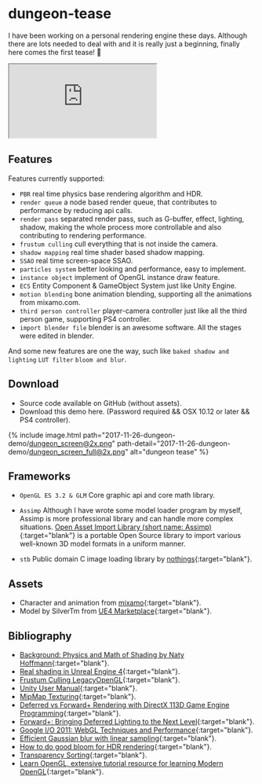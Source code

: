 # dungeon-tease

I have been working on a personal rendering engine these days. Although there are lots needed to deal with and it is really just a beginning, finally here comes the first tease! :tada:

<div class="embed-responsive embed-responsive-16by9">
<iframe src="https://www.youtube.com/embed/Hp1O_UeuIm8?loop=1&playlist=Hp1O_UeuIm8&modestbranding=1&autohide=1&showinfo=0&controls=0" allowfullscreen></iframe>
</div>

## Features

Features currently supported:

- `PBR` real time physics base rendering algorithm and HDR.
- `render queue` a node based render queue, that contributes to performance by reducing api calls.
- `render pass` separated render pass, such as G-buffer, effect, lighting, shadow, making the whole process more controllable and also contributing to rendering performance.
- `frustum culling` cull everything that is not inside the camera.
- `shadow mapping` real time shader based shadow mapping.
- `SSAO` real time screen-space SSAO.
- `particles system` better looking and performance, easy to implement.
- `instance object` implement of OpenGL instance draw feature.
- `ECS` Entity Component & GameObject System just like Unity Engine.
- `motion blending` bone animation blending, supporting all the animations from mixamo.com.
- `third person controller` player-camera controller just like all the third person game, supporting PS4 controller.
- `import blender file` blender is an awesome software. All the stages were edited in blender.

And some new features are one the way, such like `baked shadow and lighting` `LUT filter` `bloom and blur`.

## Download
- Source code available on GitHub (without assets).
- Download this demo here. (Password required && OSX 10.12 or later && PS4 controller).

{% include image.html path="2017-11-26-dungeon-demo/dungeon_screen@2x.png" path-detail="2017-11-26-dungeon-demo/dungeon_screen_full@2x.png" alt="dungeon tease" %}

## Frameworks

- `OpenGL ES 3.2 & GLM` Core graphic api and core math library.

- `Assimp` Although I have wrote some model loader program by myself, Assimp is more professional library and can handle more complex situations. [Open Asset Import Library (short name: Assimp)](http://assimp.sourceforge.net){:target="blank"} is a portable Open Source library to import various well-known 3D model formats in a uniform manner.

- `stb` Public domain C image loading library by [nothings](http://nothings.org){:target="blank"}.

## Assets

- Character and animation from [mixamo](https://www.mixamo.com){:target="blank"}.
- Model by SilverTm from [UE4 Marketplace](https://www.unrealengine.com/marketplace){:target="blank"}.

## Bibliography
- [Background: Physics and Math of Shading by Naty Hoffmann](http://blog.selfshadow.com/publications/s2013-shading-course/hoffman/s2013_pbs_physics_math_notes.pdf){:target="blank"}.
- [Real shading in Unreal Engine 4](http://blog.selfshadow.com/publications/s2013-shading-course/karis/s2013_pbs_epic_notes_v2.pdf){:target="blank"}.
- [Frustum Culling LegacyOpenGL](https://gdbooks.gitbooks.io/legacyopengl/Chapter8/frustum.html){:target="blank"}.
- [Unity User Manual](https://docs.unity3d.com/Manual/index.html){:target="blank"}.
- [MipMap Texturing](https://graphics.ethz.ch/teaching/former/vc_master_06/Downloads/Mipmaps_1.pdf){:target="blank"}.
- [Deferred vs Forward+ Rendering with DirectX 113D Game Engine Programming](https://www.3dgep.com/forward-plus/){:target="blank"}.
- [Forward+: Bringing Deferred Lighting to the Next Level](https://takahiroharada.files.wordpress.com/2015/04/forward_plus.pdf){:target="blank"}.
- [Google I/O 2011: WebGL Techniques and Performance](https://www.youtube.com/watch?v=rfQ8rKGTVlg){:target="blank"}.
- [Efficient Gaussian blur with linear sampling](http://rastergrid.com/blog/2010/09/efficient-gaussian-blur-with-linear-sampling/){:target="blank"}.
- [How to do good bloom for HDR rendering](http://kalogirou.net/2006/05/20/how-to-do-good-bloom-for-hdr-rendering/){:target="blank"}.
- [Transparency Sorting](https://www.khronos.org/opengl/wiki/Transparency_Sorting){:target="blank"}.
- [Learn OpenGL, extensive tutorial resource for learning Modern OpenGL](https://learnopengl.com){:target="blank"}.
